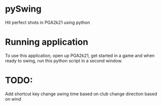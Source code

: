 # pySwing

Hit perfect shots in PGA2k21 using python

# Running application

To use this application, open up PGA2k21, get started in a game and when ready to swing, run this python script in a second window. 

# TODO: 
Add shortcut key
change swing time based on club
change direction based on wind
